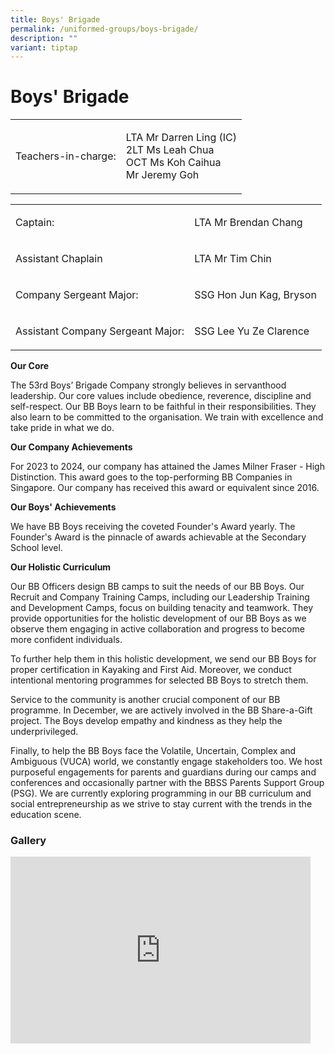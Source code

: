 ```yaml
---
title: Boys' Brigade
permalink: /uniformed-groups/boys-brigade/
description: ""
variant: tiptap
---
```

<h1>Boys' Brigade</h1>
<table style="minWidth: 50px">
<colgroup>
<col>
<col>
</colgroup>
<tbody>
<tr>
<td rowspan="1" colspan="1">
<p>Teachers-in-charge:</p>
</td>
<td rowspan="1" colspan="1">
<p>LTA Mr Darren Ling (IC)
<br>2LT Ms Leah Chua
<br>OCT Ms Koh Caihua
<br>Mr Jeremy Goh</p>
</td>
</tr>
</tbody>
</table>
<table style="minWidth: 50px">
<colgroup>
<col>
<col>
</colgroup>
<tbody>
<tr>
<td rowspan="1" colspan="1">
<p>Captain:</p>
</td>
<td rowspan="1" colspan="1">
<p>LTA Mr Brendan Chang</p>
</td>
</tr>
<tr>
<td rowspan="1" colspan="1">
<p>Assistant Chaplain</p>
</td>
<td rowspan="1" colspan="1">
<p>LTA Mr Tim Chin</p>
</td>
</tr>
<tr>
<td rowspan="1" colspan="1">
<p>Company Sergeant Major:</p>
</td>
<td rowspan="1" colspan="1">
<p>SSG Hon Jun Kag, Bryson</p>
</td>
</tr>
<tr>
<td rowspan="1" colspan="1">
<p>Assistant Company Sergeant Major:</p>
</td>
<td rowspan="1" colspan="1">
<p>SSG Lee Yu Ze Clarence</p>
</td>
</tr>
</tbody>
</table>
<p><strong>Our Core</strong>
</p>
<p>The 53rd Boys’ Brigade Company strongly believes in servanthood leadership.
Our core values include obedience, reverence, discipline and self-respect.
Our BB Boys learn to be faithful in their responsibilities. They also learn
to be committed to the organisation. We train with excellence and take
pride in what we do.</p>
<p><strong>Our Company Achievements</strong>
</p>
<p></p>
<p>For 2023 to 2024, our company has attained the James Milner Fraser - High
Distinction. This award goes to the top-performing BB Companies in Singapore.
Our company has received this award or equivalent since 2016.</p>
<p><strong>Our Boys' Achievements</strong>
</p>
<p>We have BB Boys receiving the coveted Founder's Award yearly. The Founder's
Award is the pinnacle of awards achievable at the Secondary School level.</p>
<p><strong>Our Holistic Curriculum</strong>
</p>
<p>Our BB Officers design BB camps to suit the needs of our BB Boys. Our
Recruit and Company Training Camps, including our Leadership Training and
Development Camps, focus on building tenacity and teamwork. They provide
opportunities for the holistic development of our BB Boys as we observe
them engaging in active collaboration and progress to become more confident
individuals.</p>
<p>To further help them in this holistic development, we send our BB Boys
for proper certification in Kayaking and First Aid. Moreover, we conduct
intentional mentoring programmes for selected BB Boys to stretch them.</p>
<p>Service to the community is another crucial component of our BB programme.
In December, we are actively involved in the BB Share-a-Gift project. The
Boys develop empathy and kindness as they help the underprivileged.</p>
<p>Finally, to help the BB Boys face the Volatile, Uncertain, Complex and
Ambiguous (VUCA) world, we constantly engage stakeholders too. We host
purposeful engagements for parents and guardians during our camps and conferences
and occasionally partner with the BBSS Parents Support Group (PSG). We
are currently exploring programming in our BB curriculum and social entrepreneurship
as we strive to stay current with the trends in the education scene.</p>
<h3>Gallery</h3>
<div class="iframe-wrapper">
<iframe height="299" width="480" allowfullscreen="true" frameborder="0" src="https://docs.google.com/presentation/d/e/2PACX-1vSWZ4UaE8RMeNp9tjrfAL4FtaC84kQN6aKHD5hlUY54fud0aQI7q2fNDUT2OBkG2Q8xFn7tiDE-KQxS/embed?start=true&amp;loop=true&amp;delayms=3000"></iframe>
</div>
<p></p>